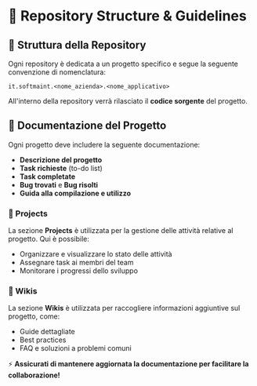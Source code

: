 # 📌 Repository Structure & Guidelines

## 📂 Struttura della Repository
Ogni repository è dedicata a un progetto specifico e segue la seguente convenzione di nomenclatura:

```
it.softmaint.<nome_azienda>.<nome_applicativo>
```

All'interno della repository verrà rilasciato il **codice sorgente** del progetto.

## 📜 Documentazione del Progetto
Ogni progetto deve includere la seguente documentazione:
- **Descrizione del progetto**
- **Task richieste** (to-do list)
- **Task completate**
- **Bug trovati** e **Bug risolti**
- **Guida alla compilazione e utilizzo**

### 📁 Projects
La sezione **Projects** è utilizzata per la gestione delle attività relative al progetto. Qui è possibile:
- Organizzare e visualizzare lo stato delle attività
- Assegnare task ai membri del team
- Monitorare i progressi dello sviluppo

### 📖 Wikis
La sezione **Wikis** è utilizzata per raccogliere informazioni aggiuntive sul progetto, come:
- Guide dettagliate
- Best practices
- FAQ e soluzioni a problemi comuni

⚡ **Assicurati di mantenere aggiornata la documentazione per facilitare la collaborazione!**
